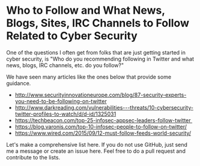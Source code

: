 # Who to Follow and What News, Blogs, Sites, IRC Channels to Follow Related to Cyber Security

One of the questions I often get from folks that are just getting started in cyber security, is "Who do you recommending following in Twitter and what news, blogs, IRC channels, etc. do you follow?"

We have seen many articles like the ones below that provide some guidance.

* http://www.securityinnovationeurope.com/blog/87-security-experts-you-need-to-be-following-on-twitter
* http://www.darkreading.com/vulnerabilities---threats/10-cybersecurity-twitter-profiles-to-watch/d/d-id/1325031
* https://techbeacon.com/top-25-infosec-appsec-leaders-follow-twitter 
* https://blog.varonis.com/top-10-infosec-people-to-follow-on-twitter/
* https://www.wired.com/2015/09/12-must-follow-feeds-world-security/

Let's make a comprehensive list here. If you do not use GitHub, just send me a message or create an issue here. Feel free to do a pull request and contribute to the lists.
